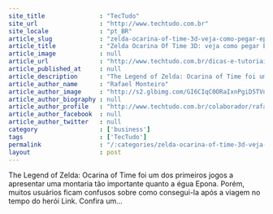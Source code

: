 ```yaml
---
site_title               : "TecTudo"
site_url                 : "http://www.techtudo.com.br"
site_locale              : "pt_BR"
article_slug             : "zelda-ocarina-of-time-3d-veja-como-pegar-epona-no-game-de-aventura"
article_title            : "Zelda Ocarina Of Time 3D: veja como pegar Epona no game de aventura"
article_image            : null
article_url              : "http://www.techtudo.com.br/dicas-e-tutoriais/noticia/2015/04/zelda-ocarina-time-3d-veja-como-pegar-epona-no-game-de-aventura.html"
article_published_at     : null
article_description      : "The Legend of Zelda: Ocarina of Time foi um dos primeiros jogos a apresentar uma montaria tão importante quanto a égua Epona. Porém, muitos usuários ficam confusos sobre como consegui-la após a viagem no tempo do herói Link. Confira um..."
article_author_name      : "Rafael Monteiro"
article_author_image     : "http://s2.glbimg.com/GI6CIqC0ORaIxnPgiD5TVnR3XvU=/30x30/s2.glbimg.com/ufb-MNj7pxVBsfBbqAX6OQg3BIA=/0x0:140x140/75x75/s.glbimg.com/po/tt2/f/original/2013/02/06/rafaelmonteiro.jpg"
article_author_biography : null
article_author_profile   : "http://www.techtudo.com.br/colaborador/rafael-monteiro.html"
article_author_facebook  : null
article_author_twitter   : null
category                 : ['business']
tags                     : ['TecTudo']
permalink                : "/:categories/zelda-ocarina-of-time-3d-veja-como-pegar-epona-no-game-de-aventura/"
layout                   : post
---
```


The Legend of Zelda: Ocarina of Time foi um dos primeiros jogos a apresentar uma montaria tão importante quanto a égua Epona. Porém, muitos usuários ficam confusos sobre como consegui-la após a viagem no tempo do herói Link. Confira um...
